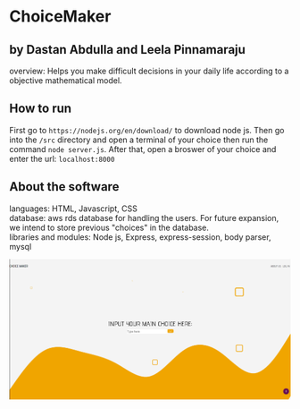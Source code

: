 # ChoiceMaker 
## by Dastan Abdulla and Leela Pinnamaraju
overview: Helps you make difficult decisions in your daily life according to a objective mathematical model.
## How to run
First go to ```https://nodejs.org/en/download/``` to download node js. Then 
go into the  ```/src``` directory and open a terminal of your choice then run the command ```node server.js```. After that, open a broswer of your choice and enter the url: ```localhost:8000```
## About the software
languages: HTML, Javascript, CSS <br/>
database: aws rds database for handling the users. For future expansion, we intend to store previous "choices" in the database.<br/>
libraries and modules: Node js, Express, express-session, body parser, mysql<br/>

![alt text](https://github.com/dta12/ChoiceMaker/blob/main/Choicemaker.png)

